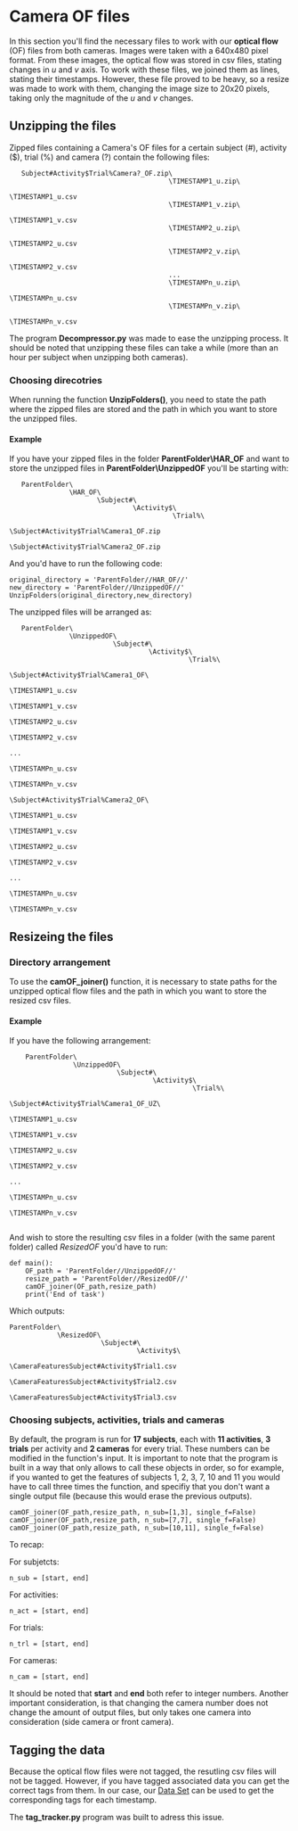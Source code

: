 # Camera OF files


In this section you'll find the necessary files to work with our **optical flow** (OF) files from both cameras. Images were taken with a 640x480 pixel
format. From these images, the optical flow was stored in csv files, stating changes in *u* and *v* axis. To work with these files, we
joined them as lines, stating their timestamps. However, these file proved to be heavy, so a resize was made to work with them, changing 
the image size to 20x20 pixels, taking only the magnitude of the *u* and *v* changes.

## Unzipping the files

Zipped files containing a Camera's OF files for a certain subject (#), activity ($), trial (%) and camera (?) contain the following files:

```
   Subject#Activity$Trial%Camera?_OF.zip\
                                        \TIMESTAMP1_u.zip\
                                                         \TIMESTAMP1_u.csv
                                        \TIMESTAMP1_v.zip\
                                                         \TIMESTAMP1_v.csv
                                        \TIMESTAMP2_u.zip\
                                                         \TIMESTAMP2_u.csv
                                        \TIMESTAMP2_v.zip\
                                                         \TIMESTAMP2_v.csv
                                        ...
                                        \TIMESTAMPn_u.zip\
                                                         \TIMESTAMPn_u.csv
                                        \TIMESTAMPn_v.zip\
                                                         \TIMESTAMPn_v.csv

```

The program **Decompressor.py** was made to ease the unzipping process. It should be noted that unzipping these files can take a while (more than an hour per subject when unzipping both cameras).

### Choosing direcotries

When running the function **UnzipFolders()**, you need to state the path where the zipped files are stored and the path in which you want to store the unzipped files.

#### Example
 
If you have your zipped files in the folder **ParentFolder\HAR_OF** and want to store the unzipped files in **ParentFolder\UnzippedOF** you'll be starting with:

```
   ParentFolder\
               \HAR_OF\
                      \Subject#\
                               \Activity$\
                                         \Trial%\
                                                \Subject#Activity$Trial%Camera1_OF.zip
                                                \Subject#Activity$Trial%Camera2_OF.zip

```

And you'd have to run the following code:

    original_directory = 'ParentFolder//HAR_OF//'
    new_directory = 'ParentFolder//UnzippedOF//'
    UnzipFolders(original_directory,new_directory)

The unzipped files will be arranged as:

```
   ParentFolder\
               \UnzippedOF\
                          \Subject#\
                                   \Activity$\
                                             \Trial%\
                                                    \Subject#Activity$Trial%Camera1_OF\
                                                                                      \TIMESTAMP1_u.csv
                                                                                      \TIMESTAMP1_v.csv
                                                                                      \TIMESTAMP2_u.csv
                                                                                      \TIMESTAMP2_v.csv
                                                                                      ...
                                                                                      \TIMESTAMPn_u.csv
                                                                                      \TIMESTAMPn_v.csv
                                                    \Subject#Activity$Trial%Camera2_OF\
                                                                                      \TIMESTAMP1_u.csv
                                                                                      \TIMESTAMP1_v.csv
                                                                                      \TIMESTAMP2_u.csv
                                                                                      \TIMESTAMP2_v.csv
                                                                                      ...
                                                                                      \TIMESTAMPn_u.csv
                                                                                      \TIMESTAMPn_v.csv

```

## Resizeing the files

### Directory arrangement

To use the **camOF_joiner()** function, it is necessary to state paths for the unzipped optical flow files and the path in which you want to store the resized csv files.


#### Example

If you have the following arrangement:

```
    ParentFolder\
                \UnzippedOF\
                           \Subject#\
                                    \Activity$\
                                              \Trial%\
                                                     \Subject#Activity$Trial%Camera1_OF_UZ\
                                                                                          \TIMESTAMP1_u.csv
                                                                                          \TIMESTAMP1_v.csv
                                                                                          \TIMESTAMP2_u.csv
                                                                                          \TIMESTAMP2_v.csv
                                                                                          ...
                                                                                          \TIMESTAMPn_u.csv
                                                                                          \TIMESTAMPn_v.csv
                                                                                          
```
And wish to store the resulting csv files in a folder (with the same parent folder) called *ResizedOF* you'd have to run:

```
def main():
    OF_path = 'ParentFolder//UnzippedOF//'
    resize_path = 'ParentFolder//ResizedOF//'
    camOF_joiner(OF_path,resize_path)
    print('End of task')
```
  Which outputs:

    ParentFolder\
                \ResizedOF\
                           \Subject#\
                                    \Activity$\
                                              \CameraFeaturesSubject#Activity$Trial1.csv
                                              \CameraFeaturesSubject#Activity$Trial2.csv
                                              \CameraFeaturesSubject#Activity$Trial3.csv


### Choosing subjects, activities, trials and cameras

By default, the program is run for **17 subjects**, each with **11 activities**, **3 trials** per activity and **2 cameras** for every trial. These numbers can be modified in the function's input. It is important to note that the program is built in a way that only allows to call these objects in order, so for example, if you wanted to get the features of subjects 1, 2, 3, 7, 10 and 11 you would have to call three times the function, and specifiy that you don't want a single output file (because this would erase the previous outputs).


    camOF_joiner(OF_path,resize_path, n_sub=[1,3], single_f=False)
    camOF_joiner(OF_path,resize_path, n_sub=[7,7], single_f=False)
    camOF_joiner(OF_path,resize_path, n_sub=[10,11], single_f=False)
    

To recap:


  For subjetcts:
  
    n_sub = [start, end] 


  For activities:
  
    n_act = [start, end]


  For trials:
  
    n_trl = [start, end]
    
    
  For cameras:
  
    n_cam = [start, end]

It should be noted that **start** and **end** both refer to integer numbers. Another important consideration, is that changing the camera number does not change the amount of output files, but only takes one camera into consideration (side camera or front camera).

## Tagging the data

Because the optical flow files were not tagged, the resutling csv files will not be tagged. However, if you have tagged associated data you can get the correct tags from them. In our case, our [Data Set](https://drive.google.com/file/d/1JBGU5W2uq9rl8h7bJNt2lN4SjfZnFxmQ/view) can be used to get the corresponding tags for each timestamp.

The **tag_tracker.py** program was built to adress this issue.



